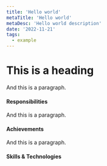 ```yaml
---
title: 'Hello world'
metaTitle: 'Hello world'
metaDesc: 'Hello world description'
date: '2022-11-21'
tags:
  - example
---
```


# This is a heading

And this is a paragraph.

#### Responsibilities

And this is a paragraph.

#### Achievements

And this is a paragraph.

#### Skills & Technologies

